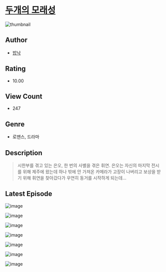 # [두개의 모래성](https://comic.naver.com/bestChallenge/list?titleId=810901)
![thumbnail](https://image-comic.pstatic.net/user_contents_data/challenge_comic/2023/05/24/101846/upload_3991089994141022007_480x623.jpeg)

## Author
- [밥낙](https://comic.naver.com/artistTitle?id=101846)

## Rating
- 10.00

## View Count
- 247

## Genre
- 로맨스, 드라마

## Description
> 시한부를 겪고 있는 은오, 한 번의 사별을 겪은 휘연. 은오는 자신의 마지막 전시를 위해 제주에 왔는데 하나 밖에 안 가져온 카메라가 고장이 나버리고 보상을 받기 위해 휘연을 찾아갔다가 우연히 동거를 시작하게 되는데...


## Latest Episode
![image](https://image-comic.pstatic.net/user_contents_data/challenge_comic/2023/05/25/101846/upload_7221295718684058424.jpeg)

![image](https://image-comic.pstatic.net/user_contents_data/challenge_comic/2023/05/25/101846/upload_7219944424027140193.jpeg)

![image](https://image-comic.pstatic.net/user_contents_data/challenge_comic/2023/05/25/101846/upload_7219890757608551525.jpeg)

![image](https://image-comic.pstatic.net/user_contents_data/challenge_comic/2023/05/25/101846/upload_7233964321757737784.jpeg)

![image](https://image-comic.pstatic.net/user_contents_data/challenge_comic/2023/05/25/101846/upload_7004848088778093875.jpeg)

![image](https://image-comic.pstatic.net/user_contents_data/challenge_comic/2023/05/25/101846/upload_3486459241297164343.jpeg)

![image](https://image-comic.pstatic.net/user_contents_data/challenge_comic/2023/05/25/101846/upload_3545230535111762277.jpeg)

